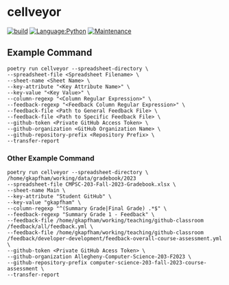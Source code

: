 # cellveyor

[![build](https://github.com/gkapfham/cellveyor/actions/workflows/build.yml/badge.svg)](https://https://github.com/gkapfham/cellveyor/actions/workflows/build.yml)
[![Language:Python](https://img.shields.io/badge/Language-Python-blue.svg)](https://github.com/gkapfham/cellveyor/search?l=python)
[![Maintenance](https://img.shields.io/badge/Maintained%3F-Yes-blue.svg)](https://github.com/gkapfham/cellveyor/graphs/commit-activity)

## Example Command

```
poetry run cellveyor --spreadsheet-directory \
--spreadsheet-file <Spreadsheet Filename> \
--sheet-name <Sheet Name> \
--key-attribute "<Key Attribute Name>" \
--key-value "<Key Value>" \
--column-regexp "<Column Regular Expression>" \
--feedback-regexp "<Feedback Column Regular Expression>" \
--feedback-file <Path to General Feedback File> \
--feedback-file <Path to Specific Feedback File> \
--github-token <Private GitHub Access Token> \
--github-organization <GitHub Organization Name> \
--github-repository-prefix <Repository Prefix> \
--transfer-report
```

### Other Example Command

```
poetry run cellveyor --spreadsheet-directory \
/home/gkapfham/working/data/gradebook/2023
--spreadsheet-file CMPSC-203-Fall-2023-Gradebook.xlsx \
--sheet-name Main \
--key-attribute "Student GitHub" \
--key-value "gkapfham" \
--column-regexp "^(Summary Grade|Final Grade) .*$" \
--feedback-regexp "Summary Grade 1 - Feedback" \
--feedback-file /home/gkapfham/working/teaching/github-classroom
/feedback/all/feedback.yml \
--feedback-file /home/gkapfham/working/teaching/github-classroom
/feedback/developer-development/feedback-overall-course-assessment.yml \
--github-token <Private GitHub Acess Token> \
--github-organization Allegheny-Computer-Science-203-F2023 \
--github-repository-prefix computer-science-203-fall-2023-course-assessment \
--transfer-report
```
